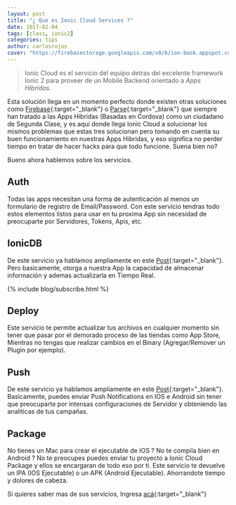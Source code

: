 ```yaml
---
layout: post
title: "¿ Que es Ionic Cloud Services ?"
date: 2017-02-04
tags: [class, ionic2]
categories: tips
author: carlosrojas
cover: "https://firebasestorage.googleapis.com/v0/b/ion-book.appspot.com/o/posts%2Fcloudservices%2Fcloud-welcome-illustration.png?alt=media&token=96d7e1a3-e269-4440-9b55-bf1f00793338"
---
```

> Ionic Cloud es el servicio del equipo detras del excelente framework Ionic 2 para proveer de un Mobile Backend orientado a *Apps Hibridas*.

<amp-img width="1024" height="512" layout="responsive" src="https://firebasestorage.googleapis.com/v0/b/ion-book.appspot.com/o/posts%2Fcloudservices%2Fcloud-welcome-illustration.png?alt=media&token=96d7e1a3-e269-4440-9b55-bf1f00793338"></amp-img> 

Esta solución llega en un momento perfecto donde existen otras soluciones como [Firebase](firebase.google.com){:target="_blank"} o [Parse](https://parseplatform.github.io/){:target="_blank"} que siempre han tratado a las Apps Hibridas (Basadas en Cordova) como un ciudadano 
de Segunda Clase, y es aqui donde llega Ionic Cloud a solucionar los mismos problemas que estas tres solucionan pero tomando en cuenta su buen funcionamiento en nuestras Apps Hibridas, y eso significa no perder tiempo en tratar de hacer hacks para que todo funcione. Suena bien no?

Bueno ahora hablemos sobre los servicios.

## Auth

Todas las apps necesitan una forma de autenticación al menos un formulario de registro de Email/Password. Con este servicio tendras todo estos elementos listos para usar en tu proxima App sin necesidad de preocuparte por Servidores, Tokens, Apis, etc.

## IonicDB

De este servicio ya hablamos ampliamente en este [Post](/blog/news/IonicDB/){:target="_blank"}. Pero basicamente, otorga a nuestra App la capacidad de almacenar información y ademas actualizarla en Tiempo Real.

{% include blog/subscribe.html %}

## Deploy

Este servicio te permite actualizar tus archivos en cualquier momento sin tener que pasar por el demorado proceso de las tiendas como App Store, Mientras no tengas que realizar cambios en el Binary (Agregar/Remover un Plugin por ejemplo).

## Push

De este servicio ya hablamos ampliamente en este [Post](/blog/ionic2/ionic-push-notifications/){:target="_blank"}. Basicamente, puedes enviar Push Notifications en IOS e Android sin tener que preocuparte por intensas configuraciones de Servidor y obteniendo las analiticas de tus campañas.

## Package

No tienes un Mac para crear el ejecutable de IOS ? No te compila bien en Android ? No te preocupes puedes enviar tu proyecto a Ionic Cloud Package y ellos se encargaran de todo eso por ti. Este servicio te devuelve un IPA (IOS Ejecutable) o un APK (Android Ejecutable). Ahorrandote tiempo y dolores de cabeza.

Si quieres saber mas de sus servicios, Ingresa [acá](http://docs.ionic.io/){:target="_blank"}

